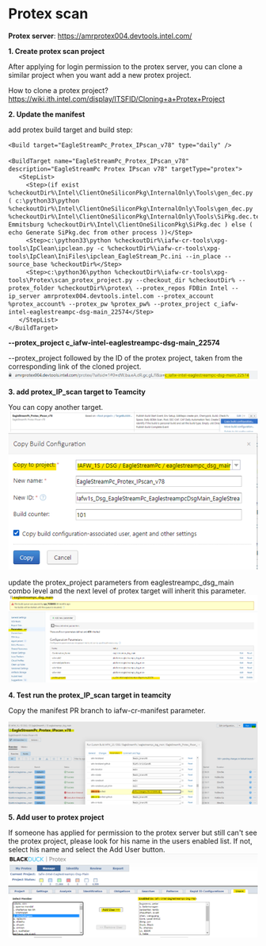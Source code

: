 Protex scan
===================================

**Protex server**: https://amrprotex004.devtools.intel.com/

**1. Create protex scan project**

After applying for login permission to the protex server, you can clone a similar project when you want add a new protex
 project.
 
 How to clone a protex project?\
 https://wiki.ith.intel.com/display/ITSFID/Cloning+a+Protex+Project
 
**2. Update the manifest**
 
 add protex build target and build step:
 ```
<Build target="EagleStreamPc_Protex_IPscan_v78" type="daily" />

<BuildTarget name="EagleStreamPc_Protex_IPscan_v78" description="EagleStreamPc Protex IPscan v78" targetType="protex">
    <StepList>
      <Step>(if exist %checkoutDir%\Intel\ClientOneSiliconPkg\InternalOnly\Tools\gen_dec.py ( c:\python33\python %checkoutDir%\Intel\ClientOneSiliconPkg\InternalOnly\Tools\gen_dec.py %checkoutDir%\Intel\ClientOneSiliconPkg\InternalOnly\Tools\SiPkg.dec.template Emmitsburg %checkoutDir%\Intel\ClientOneSiliconPkg\SiPkg.dec ) else ( echo Generate SiPkg.dec from other process ))</Step>
      <Step>c:\python33\python %checkoutDir%\iafw-cr-tools\xpg-tools\IpClean\ipclean.py -c %checkoutDir%\iafw-cr-tools\xpg-tools\IpClean\IniFiles\ipclean_EagleStream_Pc.ini --in_place --source_base %checkoutDir%</Step>
      <Step>c:\python36\python %checkoutDir%\iafw-cr-tools\xpg-tools\Protex\scan_protex_project.py --checkout_dir %checkoutDir% --protex_folder %checkoutDir%\protex\ --protex_repos FDBin Intel --ip_server amrprotex004.devtools.intel.com --protex_account %protex_account% --protex_pw %protex_pw% --protex_project c_iafw-intel-eaglestreampc-dsg-main_22574</Step>
    </StepList>
</BuildTarget>

```
**--protex_project c_iafw-intel-eaglestreampc-dsg-main_22574**

--protex_project followed by the ID of the protex project, taken from the corresponding link of the cloned project.
![](./images/6_1.png)

**3. add protex_IP_scan target to Teamcity**

You can copy another target.
![](./images/6_2.png)
![](./images/6_3.png)

update the protex_project parameters from eaglestreampc_dsg_main combo level and the next level of protex target
   will inherit this parameter.
![](./images/6_4.png)

**4. Test run the protex_IP_scan target in teamcity**

Copy the manifest PR branch to iafw-cr-manifest parameter.

![](./images/6_5.png)

**5. Add user to protex project**

If someone has applied for permission to the protex server but still can't see the protex project, please look for his
 name in the users enabled list. If not, select his name and select the Add User button.
 ![](./images/6_6.png)